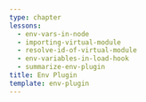 ```yaml
---
type: chapter
lessons:
  - env-vars-in-node
  - importing-virtual-module
  - resolve-id-of-virtual-module
  - env-variables-in-load-hook
  - summarize-env-plugin
title: Env Plugin
template: env-plugin
---
```

